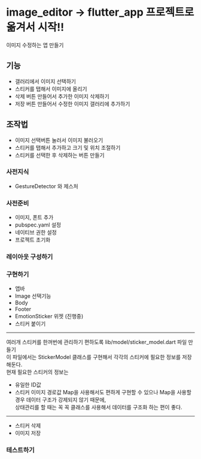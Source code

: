 # image_editor -> flutter_app 프로젝트로 옮겨서 시작!!

이미지 수정하는 앱 만들기

## 기능

- 갤러리에서 이미지 선택하기
- 스티커를 탭해서 이미지에 올리기
- 삭제 버튼 만들어서 추가한 이미지 삭제하기
- 저장 버튼 만들어서 수정한 이미지 갤러리에 추가하기

## 조작법

- 이미지 선택버튼 눌러서 이미지 불러오기
- 스티커를 탭해서 추가하고 크기 및 위치 조절하기
- 스티커를 선택한 후 삭제하는 버튼 만들기

### 사전지식

- GestureDetector 와 제스처

### 사전준비

- 이미지, 폰트 추가
- pubspec.yaml 설정
- 네이티브 권한 설정
- 프로젝트 초기화

### 레이아웃 구성하기

### 구현하기

- 앱바
- Image 선택기능
- Body
- Footer
- EmotionSticker 위젯 (진행중)
- 스티커 붙이기

---

여러개 스티커를 한꺼번에 관리하기 편하도록 lib/model/sticker_model.dart 파일 만들기 <br>
이 파일에서는 StickerModel 클래스를 구현해서 각각의 스티커에 필요한 정보를 저장해둔다.<br>
현재 필요한 스티커의 정보는

- 유일한 ID값
- 스티커 이미지 경로값
  Map을 사용해서도 편하게 구현할 수 있으나 Map을 사용할 경우 데이터 구조가 강제되지 않기 때문에,<br>
  상태관리를 할 때는 꼭 꼭 클래스를 사용해서 데이터를 구조화 하는 편이 좋다.<br>

---

- 스티커 삭제
- 이미지 저장

### 테스트하기
